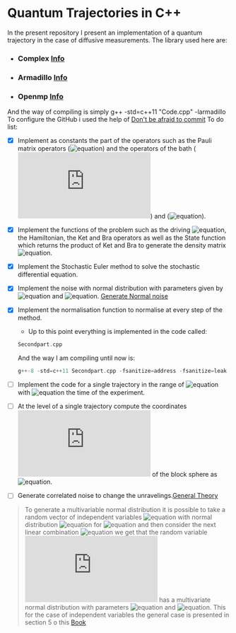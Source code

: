 # Quantum Trajectories in C++
In the present repository I present an implementation of a quantum trajectory in the case of diffusive measurements.
The library used here are:
* ### **Complex** [Info](http://www.cplusplus.com/reference/complex/)
* ### **Armadillo** [Info](http://arma.sourceforge.net/)
* ### **Openmp** [Info](https://www.openmp.org/)
And the way of compiling is simply g++ -std=c++11 "Code.cpp" -larmadillo
To configure the GitHub i used the help of [Don't be afraid to commit](http://dont-be-afraid-to-commit.readthedocs.io/en/latest/git/commandlinegit.html)
To do list:

- [X] Implement as constants the part of the operators such as the Pauli matrix operators (![equation](https://latex.codecogs.com/gif.latex?$\sigma_i$)) and the operators of the bath (![equation](https://latex.codecogs.com/gif.latex?J)) and (![equation](https://latex.codecogs.com/gif.latex?J^{\dag})).

- [X] Implement the functions of the problem such as the driving ![equation](https://latex.codecogs.com/gif.latex?\lambda(t)), the Hamiltonian, the Ket and Bra operators as well as the State function which returns the product of Ket and Bra to generate the density matrix ![equation](https://latex.codecogs.com/gif.latex?\rho(t)).

- [X] Implement the Stochastic  Euler method to solve the stochastic differential equation. 

- [X] Implement the noise with normal distribution with parameters given by ![equation](https://latex.codecogs.com/gif.latex?\mu=0) and ![equation](https://latex.codecogs.com/gif.latex?\sigma=\sqrt{dt}). [Generate Normal noise](https://en.wikipedia.org/wiki/Box%E2%80%93Muller_transform)

- [X] Implement the normalisation function to normalise at every step of the method.

	* Up to this point everything is implemented in the code called:
	``` c++
	Secondpart.cpp
	```
	And the way I am compiling until now is:
	``` c++
	g++-8 -std=c++11 Secondpart.cpp -fsanitize=address -fsanitize=leak -fvisibility=hidden -larmadillo
	```

- [ ] Implement the code for a single trajectory in the range of ![equation](https://latex.codecogs.com/gif.latex?N=t_{max}/dt) with ![equation](https://latex.codecogs.com/gif.latex?t_{max}) the time of the experiment.

- [ ] At the level of a single trajectory compute the coordinates ![equation](https://latex.codecogs.com/gif.latex?x(t),y(t),z(t)) of the block sphere as ![equation](https://latex.codecogs.com/gif.latex?\mathrm{tr}(\sigma_{i}\rho(t))).

- [ ] Generate correlated noise to change the unravelings.[General Theory](https://es.wikipedia.org/wiki/Distribuci%C3%B3n_normal_multivariante)
> To generate a multivariable normal distribution it is possible to take a random vector of independent variables ![equation](https://latex.codecogs.com/gif.latex?X_1,X_2\dots,X_n) with normal distribution ![equation](https://latex.codecogs.com/gif.latex?X_{j}\stackrel{d}{=}\mathcal{N}(\mu_{j},\sigma_{j}^{2})) for ![equation](https://latex.codecogs.com/gif.latex?j=1,\dots,n) and then consider the next linear combination ![equation](https://latex.codecogs.com/gif.latex?Y=\sum_{j=1}^{n}\alpha_{j}X_j) we get that the random variable ![equation](https://latex.codecogs.com/gif.latex?Y) has a multivariate normal distribution with parameters ![equation](https://latex.codecogs.com/gif.latex?\mu:=\sum_{j=1}^n\mu_j\alpha_j) and ![equation](https://latex.codecogs.com/gif.latex?\sigma^2:=\sum_{j=1}^n\sigma_j^2\alpha_j^2). This for the case of independent variables the general case is presented in section 5 o this [Book](http://bdigital.unal.edu.co/48054/2/9587014499.PDF)



